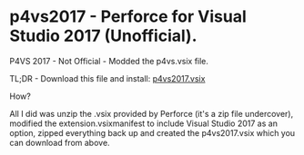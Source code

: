 # p4vs2017 - Perforce for Visual Studio 2017 (Unofficial).
P4VS 2017 - Not Official - Modded the p4vs.vsix file.  

TL;DR - Download this file and install: <a href="https://github.com/McShauno/p4vs2017/raw/master/p4vs2017.vsix">p4vs2017.vsix</a>

How?

All I did was unzip the .vsix provided by Perforce (it's a zip file undercover), modified the extension.vsixmanifest to include 
Visual Studio 2017 as an option, zipped everything back up and created the p4vs2017.vsix which you can download from above.

